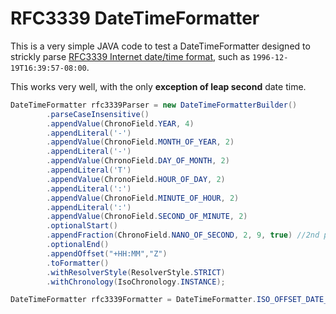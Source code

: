 # RFC3339 DateTimeFormatter

This is a very simple JAVA code to test a DateTimeFormatter designed to strickly parse [RFC3339 Internet date/time format](https://datatracker.ietf.org/doc/html/rfc3339#section-5.6), such as `1996-12-19T16:39:57-08:00`.

This works very well, with the only **exception of leap second** date time.

```JAVA
DateTimeFormatter rfc3339Parser = new DateTimeFormatterBuilder()
        .parseCaseInsensitive()
        .appendValue(ChronoField.YEAR, 4)
        .appendLiteral('-')
        .appendValue(ChronoField.MONTH_OF_YEAR, 2)
        .appendLiteral('-')
        .appendValue(ChronoField.DAY_OF_MONTH, 2)
        .appendLiteral('T')
        .appendValue(ChronoField.HOUR_OF_DAY, 2)
        .appendLiteral(':')
        .appendValue(ChronoField.MINUTE_OF_HOUR, 2)
        .appendLiteral(':')
        .appendValue(ChronoField.SECOND_OF_MINUTE, 2)
        .optionalStart()
        .appendFraction(ChronoField.NANO_OF_SECOND, 2, 9, true) //2nd parameter: 2 for JRE (8, 11 LTS), 1 for JRE (17 LTS)
        .optionalEnd()
        .appendOffset("+HH:MM","Z")
        .toFormatter()
        .withResolverStyle(ResolverStyle.STRICT)
        .withChronology(IsoChronology.INSTANCE);

DateTimeFormatter rfc3339Formatter = DateTimeFormatter.ISO_OFFSET_DATE_TIME;
```